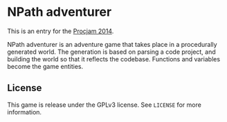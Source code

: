 NPath adventurer
================

This is an entry for the [Procjam 2014](http://itch.io/jam/procjam).

NPath adventurer is an adventure game that takes place in a
procedurally generated world. The generation is based on parsing a
code project, and building the world so that it reflects the
codebase. Functions and variables become the game entities.

License
-------

This game is release under the GPLv3 license. See `LICENSE` for more
information.
